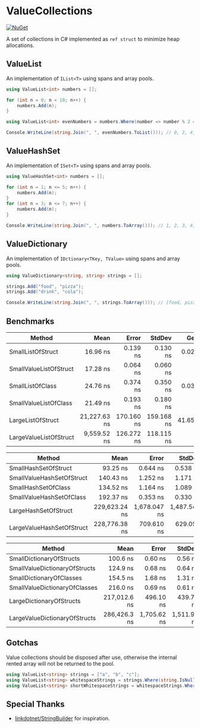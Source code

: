 # ValueCollections

[![NuGet](https://img.shields.io/nuget/v/ValueCollections.svg)](https://www.nuget.org/packages/ValueCollections)

A set of collections in C# implemented as `ref struct` to minimize heap allocations.

## ValueList

An implementation of `IList<T>` using spans and array pools.

```cs
using ValueList<int> numbers = [];

for (int n = 0; n < 10; n++) {
    numbers.Add(n);
}

using ValueList<int> evenNumbers = numbers.Where(number => number % 2 == 0);

Console.WriteLine(string.Join(", ", evenNumbers.ToList())); // 0, 2, 4, 6, 8
```

## ValueHashSet

An implementation of `ISet<T>` using spans and array pools.

```cs
using ValueHashSet<int> numbers = [];

for (int n = 1; n <= 5; n++) {
    numbers.Add(n);
}
for (int n = 3; n <= 7; n++) {
    numbers.Add(n);
}

Console.WriteLine(string.Join(", ", numbers.ToArray())); // 1, 2, 3, 4, 5, 6, 7
```

## ValueDictionary

An implementation of `IDctionary<TKey, TValue>` using spans and array pools.

```cs
using ValueDictionary<string, string> strings = [];

strings.Add("food", "pizza");
strings.Add("drink", "cola");

Console.WriteLine(string.Join(", ", strings.ToArray())); // [food, pizza], [drink, cola]
```

## Benchmarks

| Method                 | Mean         | Error      | StdDev     | Gen0    | Allocated |
|----------------------- |-------------:|-----------:|-----------:|--------:|----------:|
| SmallListOfStruct      |     16.96 ns |   0.139 ns |   0.130 ns |  0.0255 |      80 B |
| SmallValueListOfStruct |     17.28 ns |   0.064 ns |   0.060 ns |       - |         - |
| SmallListOfClass       |     24.76 ns |   0.374 ns |   0.350 ns |  0.0306 |      96 B |
| SmallValueListOfClass  |     21.49 ns |   0.193 ns |   0.180 ns |       - |         - |
| LargeListOfStruct      | 21,227.63 ns | 170.160 ns | 159.168 ns | 41.6565 |  131400 B |
| LargeValueListOfStruct |  9,559.52 ns | 126.272 ns | 118.115 ns |       - |       2 B |

| Method                    | Mean          | Error        | StdDev       | Gen0     | Gen1     | Gen2    | Allocated |
|-------------------------- |--------------:|-------------:|-------------:|---------:|---------:|--------:|----------:|
| SmallHashSetOfStruct      |      93.25 ns |     0.644 ns |     0.538 ns |   0.1070 |        - |       - |     336 B |
| SmallValueHashSetOfStruct |     140.43 ns |     1.252 ns |     1.171 ns |        - |        - |       - |         - |
| SmallHashSetOfClass       |     134.52 ns |     1.164 ns |     1.089 ns |   0.1173 |        - |       - |     368 B |
| SmallValueHashSetOfClass  |     192.37 ns |     0.353 ns |     0.330 ns |        - |        - |       - |         - |
| LargeHashSetOfStruct      | 229,623.24 ns | 1,678.047 ns | 1,487.545 ns | 460.2051 | 460.2051 | 76.9043 |  538650 B |
| LargeValueHashSetOfStruct | 228,776.38 ns |   709.610 ns |   629.051 ns |        - |        - |       - |      32 B |

| Method                        | Mean         | Error       | StdDev      | Gen0     | Gen1     | Gen2     | Allocated |
|------------------------------ |-------------:|------------:|------------:|---------:|---------:|---------:|----------:|
| SmallDictionaryOfStructs      |     100.6 ns |     0.60 ns |     0.56 ns |   0.1223 |        - |        - |     384 B |
| SmallValueDictionaryOfStructs |     124.9 ns |     0.68 ns |     0.64 ns |        - |        - |        - |         - |
| SmallDictionaryOfClasses      |     154.5 ns |     1.68 ns |     1.31 ns |   0.1478 |        - |        - |     464 B |
| SmallValueDictionaryOfClasses |     216.0 ns |     0.69 ns |     0.61 ns |        - |        - |        - |         - |
| LargeDictionaryOfStructs      | 217,012.6 ns |   496.10 ns |   439.78 ns | 367.6758 | 367.6758 | 105.2246 |  673203 B |
| LargeValueDictionaryOfStructs | 286,426.3 ns | 1,705.62 ns | 1,511.99 ns |        - |        - |        - |     193 B |

## Gotchas

Value collections should be disposed after use, otherwise the internal rented array will not be returned to the pool.
```cs
using ValueList<string> strings = ["a", "b", "c"];
using ValueList<string> whitespaceStrings = strings.Where(string.IsNullOrWhiteSpace);
using ValueList<string> shortWhitespaceStrings = whitespaceStrings.Where(str => str.Length <= 10);
```

## Special Thanks

- [linkdotnet/StringBuilder](https://github.com/linkdotnet/StringBuilder) for inspiration.